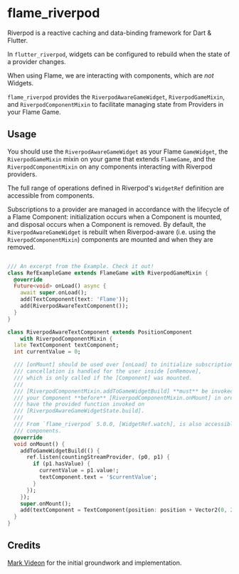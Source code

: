 # flame_riverpod

Riverpod is a reactive caching and data-binding framework for Dart & Flutter.

In `flutter_riverpod`, widgets can be configured to rebuild when the state
of a provider changes.

When using Flame, we are interacting with components, which are *not* Widgets.

`flame_riverpod` provides the `RiverpodAwareGameWidget`, `RiverpodGameMixin`, and
`RiverpodComponentMixin` to facilitate managing state from Providers in your Flame Game.

## Usage

You should use the `RiverpodAwareGameWidget` as your Flame `GameWidget`, the `RiverpodGameMixin` 
mixin on your game that extends `FlameGame`, and the `RiverpodComponentMixin` on any components 
interacting with Riverpod providers.

The full range of operations defined in Riverpod's `WidgetRef` definition are accessible from 
components.

Subscriptions to a provider are managed in accordance with the lifecycle
of a Flame Component: initialization occurs when a Component is mounted, and disposal
occurs when a Component is removed. By default, the `RiverpodAwareGameWidget` is rebuilt when 
Riverpod-aware (i.e. using the `RiverpodComponentMixin`) components are mounted and when they are 
removed.

```dart

/// An excerpt from the Example. Check it out!
class RefExampleGame extends FlameGame with RiverpodGameMixin {
  @override
  Future<void> onLoad() async {
    await super.onLoad();
    add(TextComponent(text: 'Flame'));
    add(RiverpodAwareTextComponent());
  }
}

class RiverpodAwareTextComponent extends PositionComponent
    with RiverpodComponentMixin {
  late TextComponent textComponent;
  int currentValue = 0;

  /// [onMount] should be used over [onLoad] to initialize subscriptions,
  /// cancellation is handled for the user inside [onRemove],
  /// which is only called if the [Component] was mounted.
  /// 
  /// [RiverpodComponentMixin.addToGameWidgetBuild] **must** be invoked in 
  /// your Component **before** [RiverpodComponentMixin.onMount] in order to 
  /// have the provided function invoked on 
  /// [RiverpodAwareGameWidgetState.build].
  /// 
  /// From `flame_riverpod` 5.0.0, [WidgetRef.watch], is also accessible from 
  /// components.
  @override
  void onMount() {
    addToGameWidgetBuild(() {
      ref.listen(countingStreamProvider, (p0, p1) {
        if (p1.hasValue) {
          currentValue = p1.value!;
          textComponent.text = '$currentValue';
        }
      });
    });
    super.onMount();
    add(textComponent = TextComponent(position: position + Vector2(0, 27)));
  }
}

```


## Credits

[Mark Videon](https://markvideon.dev) for the initial groundwork and implementation.
